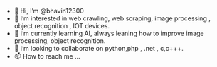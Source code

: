 - 👋 Hi, I’m @bhavin12300
- 👀 I’m interested in web crawling, web scraping, image processing , object recognition , IOT devices.
- 🌱 I’m currently learning AI, always leaning how to improve image processing, object recognition. 
- 💞️ I’m looking to collaborate on  python,php , .net , c,c+++.
- 📫 How to reach me ...

<!---
bhavin12300/bhavin12300 is a ✨ special ✨ repository because its `README.md` (this file) appears on your GitHub profile.
You can click the Preview link to take a look at your changes.
--->
